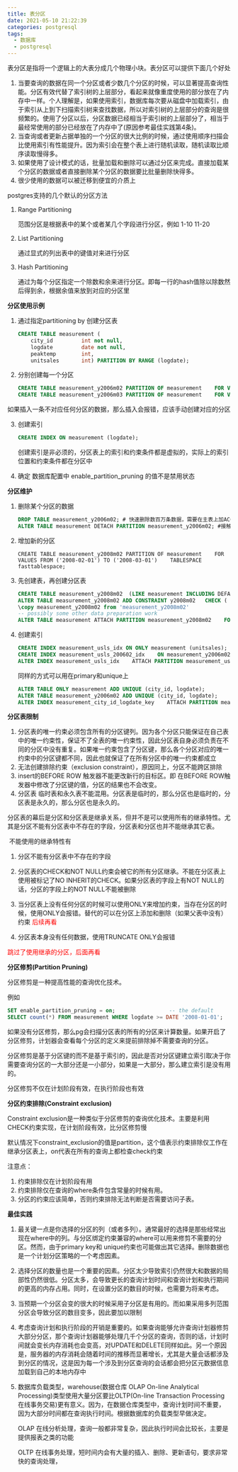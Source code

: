 ```yaml
---
title: 表分区
date: 2021-05-10 21:22:39
categories: postgresql
tags:
  - 数据库
  - postgresql
---
```




表分区是指将一个逻辑上的大表分成几个物理小块。表分区可以提供下面几个好处

1. 当要查询的数据在同一个分区或者少数几个分区的时候，可以显著提高查询性能。分区有效代替了索引树的上层部分，看起来就像重度使用的部分放在了内存中一样。个人理解是，如果使用索引，数据库每次要从磁盘中加载索引，由于索引从上到下扫描索引树来查找数据，所以对索引树的上层部分的查询是很频繁的。使用了分区以后，分区数据已经相当于索引树的上层部分了，相当于最经常使用的部分已经放在了内存中了(原因参考最佳实践第4条)。
2. 当查询或者更新占据单独的一个分区的很大比例的时候，通过使用顺序扫描会比使用索引有性能提升。因为索引会在整个表上进行随机读取，随机读取比顺序读取慢得多。
3. 如果使用了设计模式的话，批量加载和删除可以通过分区来完成。直接加载某个分区的数据或者直接删除某个分区的数据要比批量删除快得多。
4. 很少使用的数据可以被迁移到便宜的介质上



postgres支持的几个默认的分区方法

1. Range Partitioning

   范围分区是根据表中的某个或者某几个字段进行分区，例如 1-10 11-20

2. List Partitioning

   通过显式的列出表中的键值对来进行分区

3. Hash Partitioning

   通过为每个分区指定一个除数和余来进行分区。即每一行的hash值除以除数然后得到余，根据余值来放到对应的分区里



**分区使用示例**

1. 通过指定partitioning by 创建分区表

   ```sql
   CREATE TABLE measurement (    
       city_id         int not null,    
       logdate         date not null,    
       peaktemp        int,    
       unitsales       int) PARTITION BY RANGE (logdate);
   ```

2. 分别创建每一个分区

   ```sql
   CREATE TABLE measurement_y2006m02 PARTITION OF measurement    FOR VALUES FROM ('2006-02-01') TO ('2006-03-01');
   CREATE TABLE measurement_y2006m03 PARTITION OF measurement    FOR VALUES FROM ('2006-03-01') TO ('2006-04-01') PARTITION BY RANGE (peaktemp); #创建分区表的分区表
   ```

如果插入一条不对应任何分区的数据，那么插入会报错，应该手动创建对应的分区

3. 创建索引

   ```sql
   CREATE INDEX ON measurement (logdate);
   ```

   创建索引是非必须的，分区表上的索引和约束条件都是虚拟的，实际上的索引位置和约束条件都在分区中

4. 确定 数据库配置中 enable_partition_pruning 的值不是禁用状态



**分区维护**

1. 删除某个分区的数据

   ```sql
   DROP TABLE measurement_y2006m02; # 快速删除数百万条数据，需要在主表上加ACCESS EXCLUSIVE
   ALTER TABLE measurement DETACH PARTITION measurement_y2006m02; #接触分区和分区表的关系，同时保留数据，数据可以做进一步的分析
   ```

   

2. 增加新的分区

   ```
   CREATE TABLE measurement_y2008m02 PARTITION OF measurement    FOR VALUES FROM ('2008-02-01') TO ('2008-03-01')    TABLESPACE fasttablespace;
   ```

3. 先创建表，再创建分区表

   ```sql
   CREATE TABLE measurement_y2008m02  (LIKE measurement INCLUDING DEFAULTS INCLUDING CONSTRAINTS)  TABLESPACE fasttablespace;
   ALTER TABLE measurement_y2008m02 ADD CONSTRAINT y2008m02   CHECK ( logdate >= DATE '2008-02-01' AND logdate < DATE '2008-03-01' );
   \copy measurement_y2008m02 from 'measurement_y2008m02'
   -- possibly some other data preparation work
   ALTER TABLE measurement ATTACH PARTITION measurement_y2008m02    FOR VALUES FROM ('2008-02-01') TO ('2008-03-01' );
   ```

   

4. 创建索引

   ```sql
   CREATE INDEX measurement_usls_idx ON ONLY measurement (unitsales);
   CREATE INDEX measurement_usls_200602_idx    ON measurement_y2006m02 (unitsales);
   ALTER INDEX measurement_usls_idx    ATTACH PARTITION measurement_usls_200602_idx;
   ```

    同样的方式可以用在primary和unique上	

   ```sql
   ALTER TABLE ONLY measurement ADD UNIQUE (city_id, logdate);
   ALTER TABLE measurement_y2006m02 ADD UNIQUE (city_id, logdate);
   ALTER INDEX measurement_city_id_logdate_key    ATTACH PARTITION measurement_y2006m02_city_id_logdate_key
   ```



**分区表限制**

1. 分区表的唯一约束必须包含所有的分区键列。因为各个分区只能保证在自己表中的唯一约束性，保证不了全表的唯一约束性，因此分区表自身必须负责在不同的分区中没有重复。如果唯一约束包含了分区键，那么各个分区对应的唯一约束中的分区键都不同，因此也就保证了在所有分区中的唯一约束都成立
2. 无法创建排除约束（exclusion constraint），原因同上，分区不能跨区排除
3. insert的BEFORE ROW 触发器不能更改新行的目标区。即 在BEFORE ROW触发器中修改了分区键的值，分区的结果也不会改变。
4. 分区表 临时表和永久表不能混用。分区表是临时的，那么分区也是临时的，分区表是永久的，那么分区也是永久的。



​	分区表的幕后是分区和分区表是继承关系，但并不是可以使用所有的继承特性。尤其是分区不能有分区表中不存在的字段，分区表和分区也并不能继承其它表。

​	不能使用的继承特性有

1. 分区不能有分区表中不存在的字段
2. 分区表的CHECK和NOT NULL约束会被它的所有分区继承。不能在分区表上使用被标记了NO INHERIT的CHECK。如果分区表的字段上有NOT NULL的话，分区的字段上的NOT NULL不能被删除
3. 当分区表上没有任何分区的时候可以使用ONLY来增加约束，当存在分区的时候，使用ONLY会报错。替代的可以在分区上添加和删除（如果父表中没有）约束  <span style="color:red">后续再看</span>

4. 分区表本身没有任何数据，使用TRUNCATE ONLY会报错

 <span style="color:red">跳过了使用继承的分区，后面再看</span>

 **分区修剪(Partition Pruning)**

分区修剪是一种提高性能的查询优化技术。

例如

```sql
SET enable_partition_pruning = on;                 -- the default
SELECT count(*) FROM measurement WHERE logdate >= DATE '2008-01-01';
```

如果没有分区修剪，那么pg会扫描分区表的所有的分区来计算数量。如果开启了分区修剪，计划器会查看每个分区的定义来提前排除掉不需要查询的分区。

分区修剪是基于分区键的而不是基于索引的，因此是否对分区键建立索引取决于你需要查询分区的一大部分还是一小部分，如果是一大部分，那么建立索引是没有用的。

分区修剪不仅在计划阶段有效，在执行阶段也有效



**分区约束排除(Constraint  exclusion)**

Constraint  exclusion是一种类似于分区修剪的查询优化技术。主要是利用CHECK约束实现，在计划阶段有效，比分区修剪慢

默认情况下constraint_exclusion的值是partition，这个值表示约束排除仅工作在继承分区表上，on代表在所有的查询上都检查check约束

注意点：

1. 约束排除仅在计划阶段有用
2. 约束排除仅在查询的where条件包含常量的时候有用。
3. 分区的约束应该简单，否则约束排除无法判断是否需要访问子表。

**最佳实践**

1. 最关键一点是你选择的分区的列（或者多列）。通常最好的选择是那些经常出现在where中的列。与分区绑定约束兼容的where可以用来修剪不需要的分区。然而，由于primary key和 unique约束也可能做出其它选择。删除数据也是一个计划分区策略的一个考虑因素。

2. 选择分区的数量也是一个重要的因素。分区太少导致索引仍然很大和数据的局部性仍然很低。分区太多，会导致更长的查询计划时间和查询计划和执行期间的更高的内存占用。同时，在设置分区的数目的时候，也需要为将来考虑。

3. 当预期一个分区会变的很大的时候采用子分区是有用的。而如果采用多列范围分区会导致分区的数目变多，因此要加以限制

4. 考虑查询计划和执行阶段的开销是重要的。如果查询能够允许查询计划器修剪大部分分区，那个查询计划器能够处理几千个分区的查询，否则的话，计划时间就会变长内存消耗也会变高，对UPDATE和DELETE同样如此。另一个原因是，服务器的内存消耗会随着时间的推移而显著增长，尤其是大量会话都涉及到分区的情况，这是因为每一个涉及到分区查询的会话都会把分区元数据信息加载到自己的本地内存中

5. 数据库负载类型，warehouse(数据仓库 OLAP On-line Analytical Processing)类型使用大量分区要比OLTP(On-line Transaction Processing 在线事务交易)更有意义。因为，在数据仓库类型中，查询计划时间不重要，因为大部分时间都在查询执行时间。根据数据库的负载类型早做决定。

   OLAP 在线分析处理，查询一般都非常复杂，因此执行时间会比较长，主要是提供报表之类的功能

   OLTP 在线事务处理，短时间内会有大量的插入、删除、更新语句，要求非常快的查询处理，

